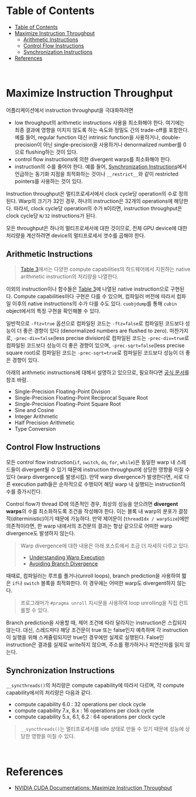 # Table of Contents

- [Table of Contents](#table-of-contents)
- [Maximize Instruction Throughput](#maximize-instruction-throughput)
  - [Arithmetic Instructions](#arithmetic-instructions)
  - [Control Flow Instructions](#control-flow-instructions)
  - [Synchronization Instructions](#synchronization-instructions)
- [References](#references)

<br>

# Maximize Instruction Throughput

어플리케이션에서 instruction throughput을 극대화하려면

- low throughput의 arithmetic instructions 사용을 최소화해야 한다. 여기에는 최종 결과에 영향을 미치지 않도록 하는 속도와 정밀도 간의 trade-off를 포함한다. 예를 들어, regular function 대신 intrinsic function을 사용하거나, double-precision이 아닌 single-precision을 사용하거나 denormalized number를 0으로 flushing하는 것이 있다.
- control flow instructions에 의한 divergent warps를 최소화해야 한다.
- instruction의 수를 줄어야 한다. 예를 들어, [Synchronization Instructions](#synchronization-instructions)에서 언급하는 동기화 지점을 최적화하는 것이나 `__restrict__`와 같이 restricted pointers를 사용하는 것이 있다.

Instruction throughput은 멀티프로세서에서 clock cycle당 operation의 수로 정의된다. Warp의 크기가 32인 경우, 하나의 instruction은 32개의 operations에 해당한다. 따라서, clock cycle당 operation의 수가 `N`이라면, instruction throughput은 clock cycle당 `N/32` instructions가 된다.

모든 throughput은 하나의 멀티프로세서에 대한 것이므로, 전체 GPU device에 대한 처리량을 계산하려면 device의 멀티프로세서 갯수를 곱해야 한다.

## Arithmetic Instructions

> [Table 3](https://docs.nvidia.com/cuda/cuda-c-programming-guide/index.html#arithmetic-instructions-throughput-native-arithmetic-instructions)에서는 다양한 compute capabilities의 하드웨어에서 지원하는 native arithmetic instruction의 처리량을 나열한다.

이외의 instruction이나 함수들은 [Table 3](https://docs.nvidia.com/cuda/cuda-c-programming-guide/index.html#arithmetic-instructions-throughput-native-arithmetic-instructions)에 나열된 native instruction으로 구현된다. Compute capabilities마다 구현은 다를 수 있으며, 컴파일러 버전에 따라서 컴파일 이후의 native instructions의 수가 다를 수도 있다. `cuobjdump`를 통해 `cubin` object에서의 특정 구현을 확인해볼 수 있다.

일반적으로 `-ftz=true` 옵션으로 컴파일된 코드는 `-ftz=false`로 컴파일된 코드보다 성능이 더 좋은 경향이 있다 (denormalized numbers are flushed to zero). 마찬가지로, `-prec-div=false`(less precise division)로 컴파일된 코드는 `-prec-div=true`로 컴파일된 코드보다 성능이 더 좋은 경향이 있으며, `-prec-sqrt=false`(less precise square root)로 컴파일된 코드는 `-prec-sqrt=true`로 컴파일된 코드보다 성능이 더 좋은 경향이 있다.

아래의 arithmetic instructions에 대해서 설명하고 있으므로, 필요하다면 [공식 문서](https://docs.nvidia.com/cuda/cuda-c-programming-guide/index.html#arithmetic-instructions)를 참조 바람.

- Single-Precision Floating-Point Division
- Single-Precision Floating-Point Reciprocal Square Root
- Single-Precision Floating-Point Square Root
- Sine and Cosine
- Integer Arithmetic
- Half Precision Arithmetic
- Type Conversion

## Control Flow Instructions

모든 control flow instruction(`if`, `switch`, `do`, `for`, `while`)은 동일한 warp 내 스레드들이 divergent될 수 있기 때문에 instruction throughput에 상당한 영향을 미칠 수 있다 (warp divergence를 발생시킴). 만약 warp divergence가 발생한다면, 서로 다른 execution path들은 순차적으로 수행되어 해당 warp 내 실행되는 instruction의 수를 증가시킨다.

Control flow가 thread ID에 의존적인 경우, 최상의 성능을 얻으려면 **divergent warps**의 수를 최소화하도록 조건을 작성해야 한다. 이는 블록 내 warp의 분포가 결정적(diterministic)이기 때문에 가능하다. 만약 제어문이 (`threadIdx / warpSize`)에만 의존적이라면, 한 warp 내에서의 조건문의 결과는 항상 같으므로 어떠한 warp divergence도 발생하지 않는다.

> Warp divergence에 대한 내용은 아래 포스트에서 조금 더 자세히 다루고 있다.
> - [Understanding Warp Execution](/cuda/study/06_understanding_warp_execution.md)
> - [Avoiding Branch Divergence](/cuda/study/07_avoiding_branch_divergence.md)

때때로, 컴파일러는 루프를 풀거나(unroll loops), branch prediction을 사용하여 짧은 `if`나 `switch` 블록을 최적화한다. 이 경우에는 어떠한 warp도 divergent하지 않는다.

> 프로그래머가 `#pragma unroll` 지시문을 사용하여 loop unrolling을 직접 컨트롤할 수 있다.

Branch prediction을 사용할 때, 제어 조건에 따라 달라지는 instruction은 스킵되지 않는다. 대신, 스레드마다 해당 조건문이 true 또는 false인지 예측하며 각 instruction이 실행을 위해 스케쥴링되지만 true인 경우에만 실제로 실행된다. False인 instruction은 결과를 실제로 write하지 않으며, 주소를 평가하거나 피연산자를 읽지 않는다.

## Synchronization Instructions

`__syncthreads()`의 처리량은 compute capability에 따라서 다르며, 각 compute capability에서의 처리량은 다음과 같다.

- compute capability 6.0 : 32 operations per clock cycle
- compute capability 7.x, 8.x : 16 operations per clock cycle
- compute capability 5.x, 6.1, 6.2 : 64 operations per clock cycle

> `__syncthreads()`는 멀티프로세서를 idle 상태로 만들 수 있기 때문에 성능에 상당한 영향을 미칠 수 있다.

<br>

# References

- [NVIDIA CUDA Documentations: Maximize Instruction Throughput](https://docs.nvidia.com/cuda/cuda-c-programming-guide/index.html#maximize-instruction-throughput)